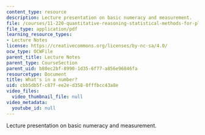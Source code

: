 ```yaml
---
content_type: resource
description: Lecture presentation on basic numeracy and measurement.
file: /courses/11-220-quantitative-reasoning-statistical-methods-for-planners-i-spring-2009/cbb5db5fc87fee2ed3580fffbcc43a8e_MIT11_220s09_lec02.pdf
file_type: application/pdf
learning_resource_types:
- Lecture Notes
license: https://creativecommons.org/licenses/by-nc-sa/4.0/
ocw_type: OCWFile
parent_title: Lecture Notes
parent_type: CourseSection
parent_uid: b80ec2bf-8990-1d35-6f77-a856e96846fa
resourcetype: Document
title: What's in a number?
uid: cbb5db5f-c87f-ee2e-d358-0fffbcc43a8e
video_files:
  video_thumbnail_file: null
video_metadata:
  youtube_id: null
---
```

Lecture presentation on basic numeracy and measurement.